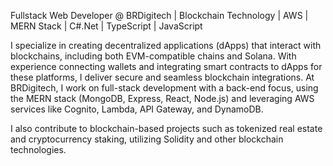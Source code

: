 Fullstack Web Developer @ BRDigitech | Blockchain Technology | AWS | MERN Stack | C#.Net | TypeScript | JavaScript

I specialize in creating decentralized applications (dApps) that interact with blockchains, including both EVM-compatible chains and Solana. With experience connecting wallets and integrating smart contracts to dApps for these platforms, I deliver secure and seamless blockchain integrations. At BRDigitech, I work on full-stack development with a back-end focus, using the MERN stack (MongoDB, Express, React, Node.js) and leveraging AWS services like Cognito, Lambda, API Gateway, and DynamoDB.

I also contribute to blockchain-based projects such as tokenized real estate and cryptocurrency staking, utilizing Solidity and other blockchain technologies. 

